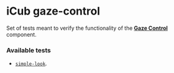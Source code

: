 iCub gaze-control
======================

Set of tests meant to verify the functionality of the [**Gaze Control**](http://wiki.icub.org/iCub/main/dox/html/icub_gaze_interface.html)
component.

### Available tests

- [`simple-look`](https://github.com/robotology/icub-tests/blob/master/src/gaze-control/simple-look).
